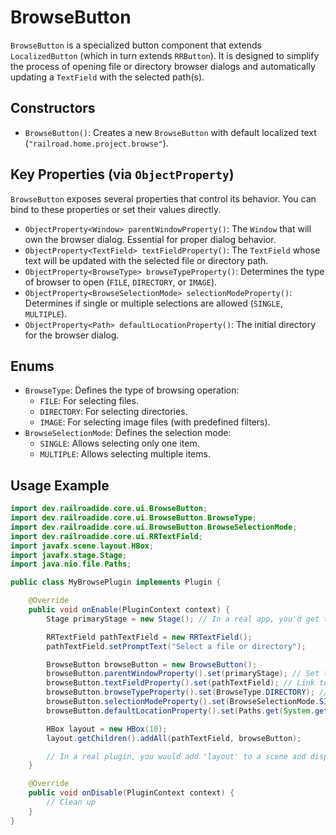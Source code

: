 # BrowseButton

`BrowseButton` is a specialized button component that extends `LocalizedButton` (which in turn extends `RRButton`). It is designed to simplify the process of opening file or directory browser dialogs and automatically updating a `TextField` with the selected path(s).

## Constructors

- `BrowseButton()`: Creates a new `BrowseButton` with default localized text (`"railroad.home.project.browse"`).

## Key Properties (via `ObjectProperty`)

`BrowseButton` exposes several properties that control its behavior. You can bind to these properties or set their values directly.

- `ObjectProperty<Window> parentWindowProperty()`: The `Window` that will own the browser dialog. Essential for proper dialog behavior.
- `ObjectProperty<TextField> textFieldProperty()`: The `TextField` whose text will be updated with the selected file or directory path.
- `ObjectProperty<BrowseType> browseTypeProperty()`: Determines the type of browser to open (`FILE`, `DIRECTORY`, or `IMAGE`).
- `ObjectProperty<BrowseSelectionMode> selectionModeProperty()`: Determines if single or multiple selections are allowed (`SINGLE`, `MULTIPLE`).
- `ObjectProperty<Path> defaultLocationProperty()`: The initial directory for the browser dialog.

## Enums

- `BrowseType`: Defines the type of browsing operation:
    - `FILE`: For selecting files.
    - `DIRECTORY`: For selecting directories.
    - `IMAGE`: For selecting image files (with predefined filters).
- `BrowseSelectionMode`: Defines the selection mode:
    - `SINGLE`: Allows selecting only one item.
    - `MULTIPLE`: Allows selecting multiple items.

## Usage Example

```java
import dev.railroadide.core.ui.BrowseButton;
import dev.railroadide.core.ui.BrowseButton.BrowseType;
import dev.railroadide.core.ui.BrowseButton.BrowseSelectionMode;
import dev.railroadide.core.ui.RRTextField;
import javafx.scene.layout.HBox;
import javafx.stage.Stage;
import java.nio.file.Paths;

public class MyBrowsePlugin implements Plugin {

    @Override
    public void onEnable(PluginContext context) {
        Stage primaryStage = new Stage(); // In a real app, you'd get the primary stage

        RRTextField pathTextField = new RRTextField();
        pathTextField.setPromptText("Select a file or directory");

        BrowseButton browseButton = new BrowseButton();
        browseButton.parentWindowProperty().set(primaryStage); // Set the parent window
        browseButton.textFieldProperty().set(pathTextField); // Link to the text field
        browseButton.browseTypeProperty().set(BrowseType.DIRECTORY); // Set to browse directories
        browseButton.selectionModeProperty().set(BrowseSelectionMode.SINGLE); // Allow single selection
        browseButton.defaultLocationProperty().set(Paths.get(System.getProperty("user.home")));

        HBox layout = new HBox(10);
        layout.getChildren().addAll(pathTextField, browseButton);

        // In a real plugin, you would add 'layout' to a scene and display it.
    }

    @Override
    public void onDisable(PluginContext context) {
        // Clean up
    }
}
```
